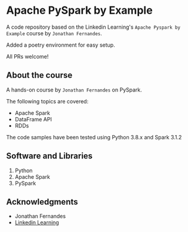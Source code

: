 # Apache PySpark by Example 

A code repository based on the Linkedin Learning's `Apache Pyspark by Example` course by `Jonathan Fernandes`.

Added a poetry environment for easy setup.

All PRs welcome!

## About the course

A hands-on course by `Jonathan Fernandes` on PySpark.

The following topics are covered:

* Apache Spark 
* DataFrame API
* RDDs

The code samples have been tested using Python 3.8.x and Spark 3.1.2

## Software and Libraries

1. Python
2. Apache Spark
3. PySpark

## Acknowledgments

* Jonathan Fernandes
* [Linkedin Learning](https://www.linkedin.com/learning/)

